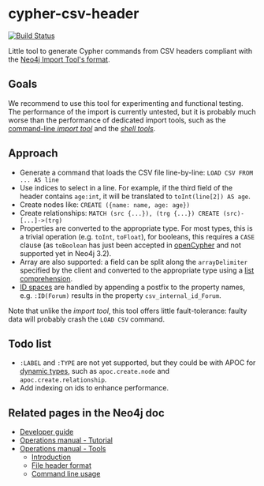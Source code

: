 # cypher-csv-header

[![Build Status](https://travis-ci.org/szarnyasg/cypher-csv-header.svg?branch=master)](https://travis-ci.org/szarnyasg/cypher-csv-header)

Little tool to generate Cypher commands from CSV headers compliant with the [Neo4j Import Tool's format](https://neo4j.com/docs/operations-manual/3.2/tools/import/file-header-format/).

## Goals

We recommend to use this tool for experimenting and functional testing. The performance of the import is currently untested, but it is probably much worse than the performance of dedicated import tools, such as the [command-line _import tool_](https://neo4j.com/docs/operations-manual/3.2/tools/import/) and the [_shell tools_](https://github.com/jexp/neo4j-shell-tools).

## Approach

* Generate a command that loads the CSV file line-by-line: `LOAD CSV FROM ... AS line`
* Use indices to select in a line. For example, if the third field of the header contains `age:int`, it will be translated to `toInt(line[2]) AS age`.
* Create nodes like: `CREATE ({name: name, age: age})`
* Create relationships: `MATCH (src {...}), (trg {...}) CREATE (src)-[...]->(trg)`
* Properties are converted to the appropriate type. For most types, this is a trivial operation (e.g. `toInt`, `toFloat`), for booleans, this requires a `CASE` clause (as `toBoolean` has just been accepted in [openCypher](https://github.com/opencypher/openCypher/blob/dfd89877107250d69856e9ef890873f6d6e6a3a8/cip/2.testable/CIP2016-07-07-Type-conversion-functions.adoc ) and not supported yet in Neo4j 3.2).
* Array are also supported: a field can be split along the `arrayDelimiter` specified by the client and converted to the appropriate type using a [list comprehension](https://neo4j.com/docs/developer-manual/3.2/cypher/syntax/lists/#cypher-list-comprehension).
* [ID spaces](https://neo4j.com/docs/operations-manual/3.2/tutorial/import-tool/#import-tool-id-handling) are handled by appending a postfix to the property names, e.g. `:ID(Forum)` results in the property `csv_internal_id_Forum`.

Note that unlike the _import tool_, this tool offers little fault-tolerance: faulty data will probably crash the `LOAD CSV` command.


## Todo list

* `:LABEL` and `:TYPE` are not yet supported, but they could be with APOC for [dynamic types](https://neo4j-contrib.github.io/neo4j-apoc-procedures/index32.html#_creating_data), such as `apoc.create.node` and `apoc.create.relationship`.
* Add indexing on ids to enhance performance.

## Related pages in the Neo4j doc

* [Developer guide](https://neo4j.com/developer/guide-import-csv/)
* [Operations manual - Tutorial](https://neo4j.com/docs/operations-manual/3.2/tutorial/import-tool/)
* [Operations manual - Tools](http://neo4j.com/docs/operations-manual/3.2/tools/)
  * [Introduction](http://neo4j.com/docs/operations-manual/3.2/tools/import/)
  * [File header format](https://neo4j.com/docs/operations-manual/3.2/tools/import/file-header-format/)
  * [Command line usage](https://neo4j.com/docs/operations-manual/3.2/tools/import/command-line-usage/)
